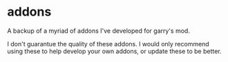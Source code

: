 # addons
A backup of a myriad of addons I've developed for garry's mod.

I don't guarantue the quality of these addons. I would only recommend using these to help develop your own addons, or update these to be better.
